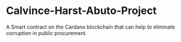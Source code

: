 # Calvince-Harst-Abuto-Project
A Smart contract on the Cardano blockchain that can help to eliminate corruption in public procurement.
